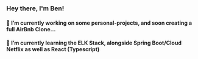 ### Hey there, I'm Ben!
#### 🔭 I’m currently working on some personal-projects, and soon creating a full AirBnb Clone...
#### 🌱 I’m currently learning the ELK Stack, alongside Spring Boot/Cloud Netflix as well as React (Typescript)
